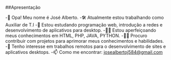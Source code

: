 ##Apresentação

-👋 Opa! Meu nome é José Alberto.
-🛠 Atualmente estou trabalhando como Auxiliar de T.I 
-🌱 Estou estudando programação web, introdução a redes e desenvolvimento de aplicativos para desktop.
-👨‍🎓 Estou aperfeiçoando meus conhecimentos em HTML, PHP, JAVA, PYTHON.
-🕵️‍♂️ Procuro contribuir com projetos para aprimorar meus conhecimentos e habilidades.
-👀 Tenho interesse em trabalhos remotos para o desenvolvimento de sites e aplicativos desktops.
-📫 Como me encontrar: josealbertoj584@gmail.com
